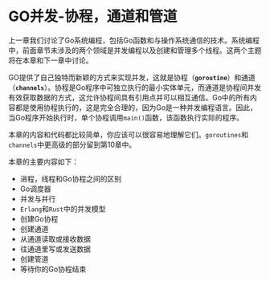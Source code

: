 # **GO并发-协程，通道和管道**

上一章我们讨论了Go系统编程，包括Go函数和与操作系统通信的技术。系统编程中，前面章节未涉及的两个领域是并发编程以及创建和管理多个线程。这两个主题将在本章和下一章中讨论。

GO提供了自己独特而新颖的方式来实现并发，这就是协程（**`goroutine`**）和通道（**`channels`**）。协程是Go程序中可独立执行的最小实体单元，而通道是协程间并发有效获取数据的方式，这允许协程间具有引用点并可以相互通信。Go中的所有内容都是使用协程执行的，这是完全合理的，因为Go是一种并发编程语言。因此，当Go程序开始执行时，单个协程调用`main()`函数，该函数执行实际的程序。

本章的内容和代码都比较简单，你应该可以很容易地理解它们。`goroutines`和`channels`中更高级的部分留到第10章中。

本章的主要内容如下：

- 进程，线程和Go协程之间的区别
- Go调度器
- 并发与并行
- `Erlang`和`Rust`中的并发模型
- 创建Go协程
- 创建通道
- 从通道读取或接收数据
- 往通道里写或发送数据
- 创建管道
- 等待你的Go协程结束
